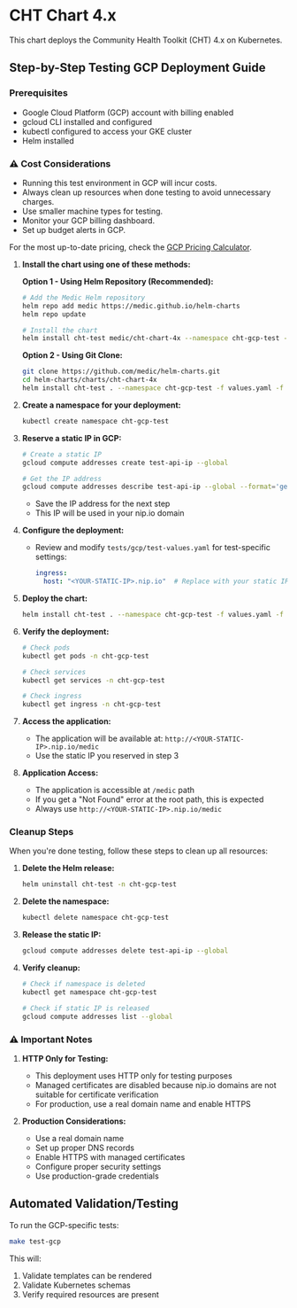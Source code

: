 # CHT Chart 4.x

This chart deploys the Community Health Toolkit (CHT) 4.x on Kubernetes.

## Step-by-Step Testing GCP Deployment Guide

### Prerequisites
- Google Cloud Platform (GCP) account with billing enabled
- gcloud CLI installed and configured
- kubectl configured to access your GKE cluster
- Helm installed

### ⚠️ Cost Considerations

- Running this test environment in GCP will incur costs.
- Always clean up resources when done testing to avoid unnecessary charges.
- Use smaller machine types for testing.
- Monitor your GCP billing dashboard.
- Set up budget alerts in GCP.

For the most up-to-date pricing, check the [GCP Pricing Calculator](https://cloud.google.com/products/calculator).

1. **Install the chart using one of these methods:**

   **Option 1 - Using Helm Repository (Recommended):**
   ```bash
   # Add the Medic Helm repository
   helm repo add medic https://medic.github.io/helm-charts
   helm repo update

   # Install the chart
   helm install cht-test medic/cht-chart-4x --namespace cht-gcp-test -f values.yaml -f values-gcp.yaml -f tests/gcp/test-values.yaml
   ```

   **Option 2 - Using Git Clone:**
   ```bash
   git clone https://github.com/medic/helm-charts.git
   cd helm-charts/charts/cht-chart-4x
   helm install cht-test . --namespace cht-gcp-test -f values.yaml -f values-gcp.yaml -f tests/gcp/test-values.yaml
   ```

2. **Create a namespace for your deployment:**
   ```bash
   kubectl create namespace cht-gcp-test
   ```

3. **Reserve a static IP in GCP:**
   ```bash
   # Create a static IP
   gcloud compute addresses create test-api-ip --global

   # Get the IP address
   gcloud compute addresses describe test-api-ip --global --format='get(address)'
   ```
   - Save the IP address for the next step
   - This IP will be used in your nip.io domain

4. **Configure the deployment:**
   - Review and modify `tests/gcp/test-values.yaml` for test-specific settings:
     ```yaml
     ingress:
       host: "<YOUR-STATIC-IP>.nip.io"  # Replace with your static IP
     ```

5. **Deploy the chart:**
   ```bash
   helm install cht-test . --namespace cht-gcp-test -f values.yaml -f values-gcp.yaml -f tests/gcp/test-values.yaml
   ```

6. **Verify the deployment:**
   ```bash
   # Check pods
   kubectl get pods -n cht-gcp-test

   # Check services
   kubectl get services -n cht-gcp-test

   # Check ingress
   kubectl get ingress -n cht-gcp-test
   ```

7. **Access the application:**
   - The application will be available at: `http://<YOUR-STATIC-IP>.nip.io/medic`
   - Use the static IP you reserved in step 3

8. **Application Access:**
   - The application is accessible at `/medic` path
   - If you get a "Not Found" error at the root path, this is expected
   - Always use `http://<YOUR-STATIC-IP>.nip.io/medic`

### Cleanup Steps

When you're done testing, follow these steps to clean up all resources:

1. **Delete the Helm release:**
   ```bash
   helm uninstall cht-test -n cht-gcp-test
   ```

2. **Delete the namespace:**
   ```bash
   kubectl delete namespace cht-gcp-test
   ```

3. **Release the static IP:**
   ```bash
   gcloud compute addresses delete test-api-ip --global
   ```

4. **Verify cleanup:**
   ```bash
   # Check if namespace is deleted
   kubectl get namespace cht-gcp-test

   # Check if static IP is released
   gcloud compute addresses list --global
   ```

### ⚠️ Important Notes

1. **HTTP Only for Testing:**
   - This deployment uses HTTP only for testing purposes
   - Managed certificates are disabled because nip.io domains are not suitable for certificate verification
   - For production, use a real domain name and enable HTTPS

2. **Production Considerations:**
   - Use a real domain name
   - Set up proper DNS records
   - Enable HTTPS with managed certificates
   - Configure proper security settings
   - Use production-grade credentials

## Automated Validation/Testing

To run the GCP-specific tests:

```bash
make test-gcp
```

This will:
1. Validate templates can be rendered
2. Validate Kubernetes schemas
3. Verify required resources are present

